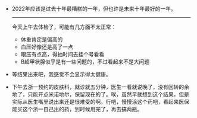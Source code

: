 - 2022年应该是过去十年最糟糕的一年，但也许是未来十年最好的一年。
  
  ---
  
  今天上午去体检了，可能有几方面不太正常：
	- 体重肯定是偏高的
	- 血压好像还是高了一点
	- 眼压有点高，得抽时间去挂个号看看
	- B超甲状腺似乎是有一些问题的，不过看起来不是大问题
- 等结果出来吧，我感觉不会显示得太健康。
- 下午去浙一预约的皮肤科，就诊就五分钟，医生一看就说晚了，没有回转的余地了，只能开点米诺地尔，保留现在的了。唉，虽然早就想到这个结果，但是实际从医生嘴里说出来还是很难受的啊。行吧，慢慢涂这个药吧，看起来医保能买这个浙一自己出的药，到时候用完了，再去搞两瓶。